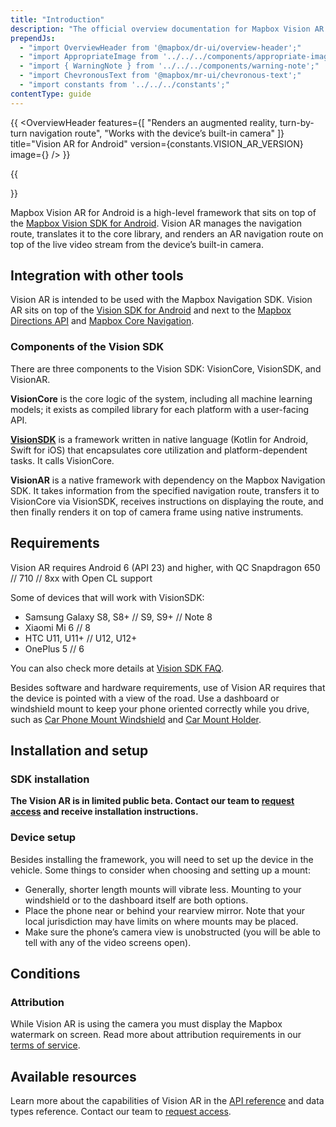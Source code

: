 ```yaml
---
title: "Introduction"
description: "The official overview documentation for Mapbox Vision AR for Android."
prependJs:
  - "import OverviewHeader from '@mapbox/dr-ui/overview-header';"
  - "import AppropriateImage from '../../../components/appropriate-image';"
  - "import { WarningNote } from '../../../components/warning-note';"
  - "import ChevronousText from '@mapbox/mr-ui/chevronous-text';"
  - "import constants from '../../../constants';"
contentType: guide
---
```


{{
    <OverviewHeader
      features={[
        "Renders an augmented reality, turn-by-turn navigation route",
        "Works with the device’s built-in camera"
      ]}
      title="Vision AR for Android"
      version={constants.VISION_AR_VERSION}
      image={<AppropriateImage imageId="overviewVisionAr" alt="Mobile devices displaying applications using the Mapbox Vision AR for Android." />}
    />
}}

{{
<WarningNote title="Mapbox Vision AR for Android is in limited public beta">
    <p><a href="https://www.mapbox.com/vision/"><ChevronousText text="Request access" /></a></p>
</WarningNote>
}}

Mapbox Vision AR for Android is a high-level framework that sits on top of the [Mapbox Vision SDK for Android](/android/vision/overview/). Vision AR manages the navigation route, translates it to the core library, and renders an AR navigation route on top of the live video stream from the device’s built-in camera.

<!-- ## Uses -->

## Integration with other tools

Vision AR is intended to be used with the Mapbox Navigation SDK. Vision AR sits on top of the [Vision SDK for Android](/android/vision/overview/) and next to the [Mapbox Directions API](https://www.mapbox.com/api-documentation/navigation/#directions) and [Mapbox Core Navigation](/android/navigation/overview/).

### Components of the Vision SDK

There are three components to the Vision SDK: VisionCore, VisionSDK, and VisionAR.

**VisionCore** is the core logic of the system, including all machine learning models; it exists as compiled library for each platform with a user-facing API.

[**VisionSDK**](/android/vision-ar/overview/) is a framework written in native language (Kotlin for Android, Swift for iOS) that encapsulates core utilization and platform-dependent tasks. It calls VisionCore.

**VisionAR** is a native framework with dependency on the Mapbox Navigation SDK. It takes information from the specified navigation route, transfers it to VisionCore via VisionSDK, receives instructions on displaying the route, and then finally renders it on top of camera frame using native instruments.

## Requirements

Vision AR requires Android 6 (API 23) and higher, with QC Snapdragon 650 // 710 // 8xx with Open CL support

Some of devices that will work with VisionSDK:
- Samsung Galaxy S8, S8+ // S9, S9+ // Note 8
- Xiaomi Mi 6 // 8
- HTC U11, U11+ // U12, U12+
- OnePlus 5 // 6

You can also check more details at [Vision SDK FAQ](https://vision.mapbox.com/#faq).

Besides software and hardware requirements, use of Vision AR requires that the device is pointed with a view of the road. Use a dashboard or windshield mount to keep your phone oriented correctly while you drive, such as [Car Phone Mount Windshield](https://www.amazon.com/gp/product/B06ZZWYQF7/) and [Car Mount Holder](https://www.amazon.com/Getron-Windshield-Dashboard-Universal-Smartphones/dp/B00XJE2YHQ/).

## Installation and setup

### SDK installation

**The Vision AR is in limited public beta. Contact our team to [request access](https://www.mapbox.com/vision) and receive installation instructions.**

### Device setup

Besides installing the framework, you will need to set up the device in the vehicle. Some things to consider when choosing and setting up a mount:

- Generally, shorter length mounts will vibrate less. Mounting to your windshield or to the dashboard itself are both options.
- Place the phone near or behind your rearview mirror. Note that your local jurisdiction may have limits on where mounts may be placed.
- Make sure the phone’s camera view is unobstructed (you will be able to tell with any of the video screens open).

## Conditions

### Attribution

While Vision AR is using the camera you must display the Mapbox watermark on screen. Read more about attribution requirements in our [terms of service](https://www.mapbox.com/tos/).

## Available resources

Learn more about the capabilities of Vision AR in the [API reference](/android/api/vision-ar/{{constants.VISION_AR_VERSION}}/index.html) and data types reference. Contact our team to [request access](https://www.mapbox.com/vision/).
